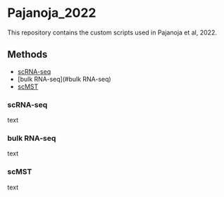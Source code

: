 # Pajanoja_2022
This repository contains the custom scripts used in Pajanoja et al, 2022.

## Methods
- [scRNA-seq](#scRNA-seq)
- [bulk RNA-seq](#bulk RNA-seq)
- [scMST](#scMST)



### scRNA-seq
text



### bulk RNA-seq
text



### scMST
text

